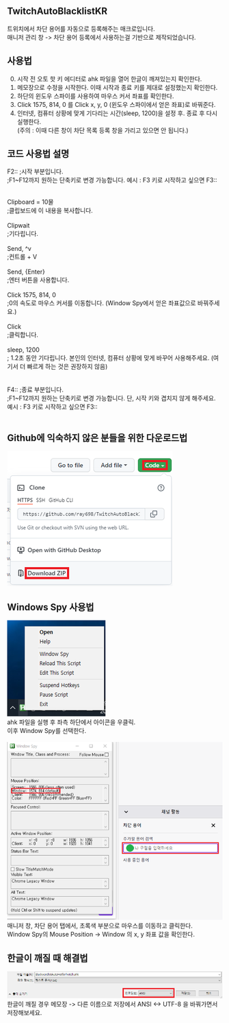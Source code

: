 ## TwitchAutoBlacklistKR
트위치에서 차단 용어를 자동으로 등록해주는 매크로입니다.<br>
매니저 관리 창 -> 차단 용어 등록에서 사용하는걸 기반으로 제작되었습니다.

## 사용법
0. 시작 전 오토 핫 키 에디터로 ahk 파일을 열어 한글이 깨져있는지 확인한다.
1. 메모장으로 수정을 시작한다. 이때 시작과 종료 키를 제대로 설정했는지 확인한다.
2. 하단의 윈도우 스파이를 사용하여 마우스 커서 좌표를 확인한다.
3. Click 1575, 814, 0 를 Click x, y, 0 (윈도우 스파이에서 얻은 좌표)로 바꿔준다.
4. 인터넷, 컴퓨터 상황에 맞게 기다리는 시간(sleep, 1200)을 설정 후. 종료 후 다시 실행한다.<br>
(주의 : 이때 다른 창이 차단 목록 등록 창을 가리고 있으면 안 됩니다.)

## 코드 사용법 설명<br>

F2:: ;시작 부분입니다.<br>
;F1~F12까지 원하는 단축키로 변경 가능합니다. 예시 : F3 키로 시작하고 싶으면 F3::<br><br>

Clipboard = 10물<br>
;클립보드에 이 내용을 복사합니다.<br><br>
Clipwait<br>
;기다립니다.<br><br>
Send, ^v<br>
;컨트롤 + V<br><br>
Send, {Enter}<br>
;엔터 버튼을 사용합니다.<br><br>
Click 1575, 814, 0<br>
;0의 속도로 마우스 커서를 이동합니다. (Window Spy에서 얻은 좌표값으로 바꿔주세요.)<br><br>
Click<br>
;클릭합니다.<br><br>
sleep, 1200<br>
; 1.2초 동안 기다립니다. 본인의 인터넷, 컴퓨터 상황에 맞게 바꾸어 사용해주세요. (여기서 더 빠르게 하는 것은 권장하지 않음)<br><br>
<br>
F4:: ;종료 부분입니다.<br>
;F1~F12까지 원하는 단축키로 변경 가능합니다. 단, 시작 키와 겹치지 않게 해주세요. 예시 : F3 키로 시작하고 싶으면 F3:: <br><br>

## Github에 익숙하지 않은 분들을 위한 다운로드법
![다운로드](https://github.com/ray698/TwitchAutoBlacklistKR/blob/main/Download.png)

## Windows Spy 사용법

![Window Spy 켜기](https://github.com/ray698/TwitchAutoBlacklistKR/blob/main/WindowsSpy1.png)
<br>
ahk 파일을 실행 후 좌측 하단에서 아이콘을 우클릭.<br>
이후 Window Spy를 선택한다.<br>
<br>
![Window Spy 사용](https://github.com/ray698/TwitchAutoBlacklistKR/blob/main/WindowsSpy2.png)<br>
매니저 창, 차단 용어 탭에서, 초록색 부분으로 마우스를 이동하고 클릭한다.<br>
Window Spy의 Mouse Position -> Window 의 x, y 좌표 값을 확인한다.<br>

## 한글이 깨질 때 해결법
![한글이 깨져요](https://github.com/ray698/TwitchAutoBlacklistKR/blob/main/BrokenLang.PNG)<br>
한글이 깨질 경우 메모장 -> 다른 이름으로 저장에서 ANSI <-> UTF-8 을 바꿔가면서 저장해보세요.
